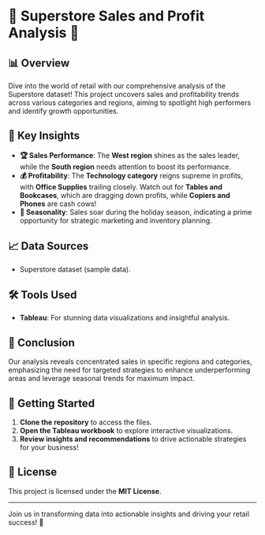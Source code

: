 # 🌟 Superstore Sales and Profit Analysis 🌟

## 📊 Overview
Dive into the world of retail with our comprehensive analysis of the Superstore dataset! This project uncovers sales and profitability trends across various categories and regions, aiming to spotlight high performers and identify growth opportunities.

## 🔑 Key Insights
- **🏆 Sales Performance**: The **West region** shines as the sales leader, while the **South region** needs attention to boost its performance.
- **💰 Profitability**: The **Technology category** reigns supreme in profits, with **Office Supplies** trailing closely. Watch out for **Tables and Bookcases**, which are dragging down profits, while **Copiers and Phones** are cash cows!
- **📅 Seasonality**: Sales soar during the holiday season, indicating a prime opportunity for strategic marketing and inventory planning.

## 📈 Data Sources
- Superstore dataset (sample data).

## 🛠️ Tools Used
- **Tableau**: For stunning data visualizations and insightful analysis.

## 🚀 Conclusion
Our analysis reveals concentrated sales in specific regions and categories, emphasizing the need for targeted strategies to enhance underperforming areas and leverage seasonal trends for maximum impact.

## 🏁 Getting Started
1. **Clone the repository** to access the files.
2. **Open the Tableau workbook** to explore interactive visualizations.
3. **Review insights and recommendations** to drive actionable strategies for your business!

## 📜 License
This project is licensed under the **MIT License**. 

---

Join us in transforming data into actionable insights and driving your retail success! 🌟
